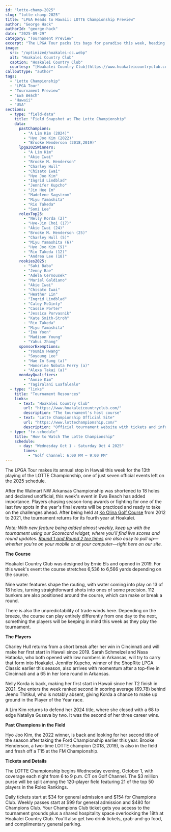 ```yaml
---
id: "lotte-champ-2025"
slug: "lotte-champ-2025"
title: "LPGA Heads to Hawaii: LOTTE Championship Preview"
author: "George Hack"
authorId: "george-hack"
date: "2025-09-29"
category: "Tournament Preview"
excerpt: "The LPGA Tour packs its bags for paradise this week, heading to Ewa Beach for the 13th playing of the LOTTE Championship presented by Hoakalei."
image:
  src: "/optimized/hoakalei-cc.webp"
  alt: "Hoakalei Country Club"
  caption: "Hoakalei Country Club"
  courtesy: "[Hoakalei Country Club](https://www.hoakaleicountryclub.com/)"
calloutType: "author"
tags:
  - "Lotte Championship"
  - "LPGA Tour"
  - "Tournament Preview"
  - "Ewa Beach"
  - "Hawaii"
  - "USA"
sections:
  - type: "field-data"
    title: "Field Snapshot at The Lotte Championship"
    data:
      pastChampions:
        - "A Lim Kim (2024)"
        - "Hyo Joo Kim (2022)"
        - "Brooke Henderson (2018,2019)"
      lpga2025Winners:
        - "A Lim Kim"
        - "Akie Iwai"
        - "Brooke M. Henderson"
        - "Charley Hull"
        - "Chisato Iwai"
        - "Hyo Joo Kim"
        - "Ingrid Lindblad"
        - "Jennifer Kupcho"
        - "Jin Hee Im"
        - "Madelene Sagstrom"
        - "Miyu Yamashita"
        - "Rio Takeda"
        - "Somi Lee"
      rolexTop25:
        - "Nelly Korda (2)"
        - "Hye-Jin Choi (17)"
        - "Akie Iwai (24)"
        - "Brooke M. Henderson (25)"
        - "Charley Hull (5)"
        - "Miyu Yamashita (6)"
        - "Hyo Joo Kim (9)"
        - "Rio Takeda (12)"
        - "Andrea Lee (18)"
      rookies2025:
        - "Saki Baba"
        - "Jenny Bae"
        - "Adela Cernousek"
        - "Mariel Galdiano"
        - "Akie Iwai"
        - "Chisato Iwai"
        - "Heather Lin"
        - "Ingrid Lindblad"
        - "Caley McGinty"
        - "Cassie Porter"
        - "Jessica Porvasnik"
        - "Kate Smith-Stroh"
        - "Rio Takeda"
        - "Miyu Yamashita"
        - "Ina Yoon"
        - "Madison Young"
        - "Yahui Zhang"
      sponsorExemptions:
        - "Youmin Hwang"
        - "Soyoung Lee"
        - "Hae In Sung (a)"
        - "Honorine Nobuta Ferry (a)"
        - "Alexa Takai (a)"
      mondayQualifiers:
        - "Annie Kim"
        - "Tagiralani Luafalealo"
  - type: "links"
    title: "Tournament Resources"
    links:
      - text: "Hoakalei Country Club"
        url: "https://www.hoakaleicountryclub.com/"
        description: "The tournament's host course"
      - text: "Lotte Championship Official Site"
        url: "https://www.lottechampionship.com/"
        description: "Official tournament website with tickets and information"
  - type: "tv-schedule"
    title: "How to Watch The Lotte Championship"
    schedule:
      - day: "Wednesday Oct 1 - Saturday Oct 4 2025"
        times:
          - "Golf Channel: 6:00 PM – 9:00 PM"
---
```


The LPGA Tour makes its annual stop in Hawaii this week for the 13th playing of the LOTTE Championship, one of just seven official events left on the 2025 schedule. 

After the Walmart NW Arkansas Championship was shortened to 18 holes and declared unofficial, this week's event in Ewa Beach has added importance. Players chasing season-long awards or fighting for one of the last few spots in the year's final events will be practiced and ready to take on the challenges ahead. After being held at [Ko Olina Golf Course](https://www.koolinagolf.com/) from 2012 to 2021, the tournament returns for its fourth year at Hoakalei.

*Note: With new feature being added almost weekly, keep up with the tournament using our Scorecard widget, where you’ll find live scores and round updates. [Round 1 and Round 2 tee times](https://www.birdiebriefing.com/tee-times/) are also easy to pull up—whether you’re on your mobile or at your computer—right here on our site.*

**The Course**

Hoakalei Country Club was designed by Ernie Els and opened in 2019. For this week's event the course stretches 6,536 to 6,566 yards depending on the source.

Nine water features shape the routing, with water coming into play on 13 of 18 holes, turning straightforward shots into ones of some precision. 112 bunkers are also positioned around the course, which can make or break a round.

There is also the unpredictability of trade winds here. Depending on the breeze, the course can play entirely differently from one day to the next, something the players will be keeping in mind this week as they play the tournament.

**The Players**

Charley Hull returns from a short break after her win in Cincinnati and will make her first start in Hawaii since 2019. Sarah Schmelzel and Nasa Hataoka, who both opened with low numbers in Arkansas, will try to carry that form into Hoakalei. Jennifer Kupcho, winner of the ShopRite LPGA Classic earlier this season, also arrives with momentum after a top-five in Cincinnati and a 65 in her lone round in Arkansas.

Nelly Korda is back, making her first start in Hawaii since her T2 finish in 2021. She enters the week ranked second in scoring average (69.78) behind Jeeno Thitikul, who is notably absent, giving Korda a chance to make up ground in the Player of the Year race.

A Lim Kim returns to defend her 2024 title, where she closed with a 68 to edge Nataliya Guseva by two. It was the second of her three career wins.

**Past Champions in the Field**

Hyo Joo Kim, the 2022 winner, is back and looking for her second title of the season after taking the Ford Championship earlier this year. Brooke Henderson, a two-time LOTTE champion (2018, 2019), is also in the field and fresh off a T15 at the FM Championship.

**Tickets and Details**

The LOTTE Championship begins Wednesday evening, October 1, with coverage each night from 6 to 9 p.m. CT on Golf Channel. The $3 million purse will be split among the 120-player field featuring 21 of the top 50 players in the Rolex Rankings.

Daily tickets start at $34 for general admission and $154 for Champions Club. Weekly passes start at $99 for general admission and $480 for Champions Club. Your Champions Club ticket gets you access to the tournament grounds plus a shared hospitality space overlooking the 18th at Hoakalei Country Club. You'll also get two drink tickets, grab-and-go food, and complimentary general parking.
